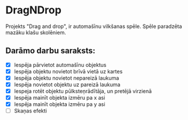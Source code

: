 # DragNDrop
Projekts "Drag and drop", ir automašīnu vilkšanas spēle. Spēle paradzēta mazāku klašu skolēniem.

## Darāmo darbu saraksts:
- [x] Iespēja pārvietot automašīnu objektus
- [x] Iespēja objektu novietot brīvā vietā uz kartes
- [x] Iespēja objektu novietot nepareizā laukuma
- [x] Iespēja novietot objektu uz pareizā laukuma
- [x] Iespeja rotēt objektu pūlksteņrādītāja, un pretējā virzienā
- [x] Iespēja mainīt objekta izmēru pa x asi
- [x] Iespēja mainīt objekta izmēru pa y asi
- [ ] Skaņas efekti 

